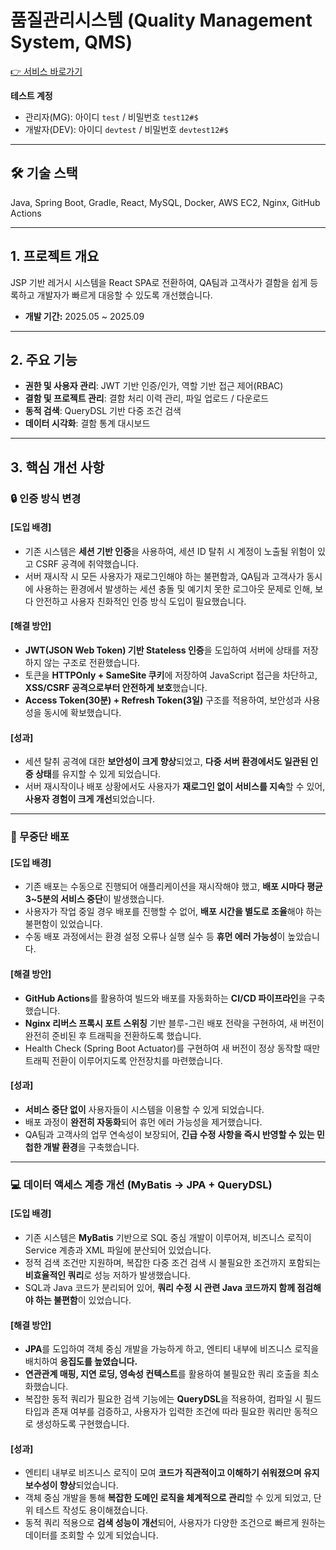 # 품질관리시스템 (Quality Management System, QMS)
[👉 서비스 바로가기](https://qms.jaemin.app)

**테스트 계정**
* 관리자(MG): 아이디 `test` / 비밀번호 `test12#$`
* 개발자(DEV): 아이디 `devtest` / 비밀번호 `devtest12#$`

---

## 🛠️ 기술 스택
Java, Spring Boot, Gradle, React, MySQL, Docker, AWS EC2, Nginx, GitHub Actions

---

## 1. 프로젝트 개요
JSP 기반 레거시 시스템을 React SPA로 전환하여, QA팀과 고객사가 결함을 쉽게 등록하고 개발자가 빠르게 대응할 수 있도록 개선했습니다.
* **개발 기간:** 2025.05 ~ 2025.09

---

## 2. 주요 기능
* **권한 및 사용자 관리**: JWT 기반 인증/인가, 역할 기반 접근 제어(RBAC)
* **결함 및 프로젝트 관리**: 결함 처리 이력 관리, 파일 업로드 / 다운로드
* **동적 검색**: QueryDSL 기반 다중 조건 검색
* **데이터 시각화**: 결함 통계 대시보드

---

## 3. 핵심 개선 사항

### 🔒 인증 방식 변경

#### [도입 배경]
- 기존 시스템은 **세션 기반 인증**을 사용하여, 세션 ID 탈취 시 계정이 노출될 위험이 있고 CSRF 공격에 취약했습니다.
- 서버 재시작 시 모든 사용자가 재로그인해야 하는 불편함과, QA팀과 고객사가 동시에 사용하는 환경에서 발생하는 세션 충돌 및 예기치 못한 로그아웃 문제로 인해, 보다 안전하고 사용자 친화적인 인증 방식 도입이 필요했습니다.

#### **[해결 방안]**
- **JWT(JSON Web Token) 기반 Stateless 인증**을 도입하여 서버에 상태를 저장하지 않는 구조로 전환했습니다.
- 토큰을 **HTTPOnly + SameSite 쿠키**에 저장하여 JavaScript 접근을 차단하고, **XSS/CSRF 공격으로부터 안전하게 보호**했습니다.
- **Access Token(30분) + Refresh Token(3일)** 구조를 적용하여, 보안성과 사용성을 동시에 확보했습니다.

#### **[성과]**
- 세션 탈취 공격에 대한 **보안성이 크게 향상**되었고, **다중 서버 환경에서도 일관된 인증 상태**를 유지할 수 있게 되었습니다.
- 서버 재시작이나 배포 상황에서도 사용자가 **재로그인 없이 서비스를 지속**할 수 있어, **사용자 경험이 크게 개선**되었습니다.

---

### 🚀 무중단 배포

#### [도입 배경]
- 기존 배포는 수동으로 진행되어 애플리케이션을 재시작해야 했고, **배포 시마다 평균 3~5분의 서비스 중단**이 발생했습니다.
- 사용자가 작업 중일 경우 배포를 진행할 수 없어, **배포 시간을 별도로 조율**해야 하는 불편함이 있었습니다.
- 수동 배포 과정에서는 환경 설정 오류나 실행 실수 등 **휴먼 에러 가능성**이 높았습니다.

#### **[해결 방안]**
- **GitHub Actions**를 활용하여 빌드와 배포를 자동화하는 **CI/CD 파이프라인**을 구축했습니다.
- **Nginx 리버스 프록시 포트 스위칭** 기반 블루-그린 배포 전략을 구현하여, 새 버전이 완전히 준비된 후 트래픽을 전환하도록 했습니다.
- Health Check (Spring Boot Actuator)를 구현하여 새 버전이 정상 동작할 때만 트래픽 전환이 이루어지도록 안전장치를 마련했습니다.

#### **[성과]**
- **서비스 중단 없이** 사용자들이 시스템을 이용할 수 있게 되었습니다.
- 배포 과정이 **완전히 자동화**되어 휴먼 에러 가능성을 제거했습니다.
- QA팀과 고객사의 업무 연속성이 보장되어, **긴급 수정 사항을 즉시 반영할 수 있는 민첩한 개발 환경**을 구축했습니다.

---

### 💻 데이터 액세스 계층 개선 (MyBatis → JPA + QueryDSL)

#### [도입 배경]
- 기존 시스템은 **MyBatis** 기반으로 SQL 중심 개발이 이루어져, 비즈니스 로직이 Service 계층과 XML 파일에 분산되어 있었습니다.
- 정적 검색 조건만 지원하며, 복잡한 다중 조건 검색 시 불필요한 조건까지 포함되는 **비효율적인 쿼리**로 성능 저하가 발생했습니다.
- SQL과 Java 코드가 분리되어 있어, **쿼리 수정 시 관련 Java 코드까지 함께 점검해야 하는 불편함**이 있었습니다.

#### **[해결 방안]**
- **JPA**를 도입하여 객체 중심 개발을 가능하게 하고, 엔티티 내부에 비즈니스 로직을 배치하여 **응집도를 높였습니다.**
- **연관관계 매핑, 지연 로딩, 영속성 컨텍스트**를 활용하여 불필요한 쿼리 호출을 최소화했습니다.
- 복잡한 동적 쿼리가 필요한 검색 기능에는 **QueryDSL**을 적용하여, 컴파일 시 필드 타입과 존재 여부를 검증하고, 사용자가 입력한 조건에 따라 필요한 쿼리만 동적으로 생성하도록 구현했습니다.

#### **[성과]**
- 엔티티 내부로 비즈니스 로직이 모여 **코드가 직관적이고 이해하기 쉬워졌으며 유지보수성이 향상**되었습니다.
- 객체 중심 개발을 통해 **복잡한 도메인 로직을 체계적으로 관리**할 수 있게 되었고, 단위 테스트 작성도 용이해졌습니다.
- 동적 쿼리 적용으로 **검색 성능이 개선**되어, 사용자가 다양한 조건으로 빠르게 원하는 데이터를 조회할 수 있게 되었습니다.
